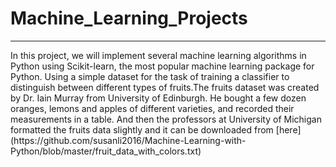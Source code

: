 # Machine_Learning_Projects
<hr>
In this project, we will implement several machine learning algorithms in Python using Scikit-learn, the most popular machine learning package for Python. Using a simple dataset for the task of training a classifier to distinguish between different types of fruits.The fruits dataset was created by Dr. Iain Murray from University of Edinburgh. He bought a few dozen oranges, lemons and apples of different varieties, and recorded their measurements in a table. And then the professors at University of Michigan formatted the fruits data slightly and it can be downloaded from [here](https://github.com/susanli2016/Machine-Learning-with-Python/blob/master/fruit_data_with_colors.txt)




